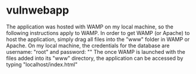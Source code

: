 # vulnwebapp
The application was hosted with WAMP on my local machine, so the following instructions apply to WAMP.
In order to get WAMP (or Apache) to host the application, simply drag all files into the "www" folder in WAMP or Apache.
On my local machine, the credentials for the database are username: "root" and password: ""
The once WAMP is launched with the files added into its "www" directory, the application can be accessed by typing "localhost/index.html"

